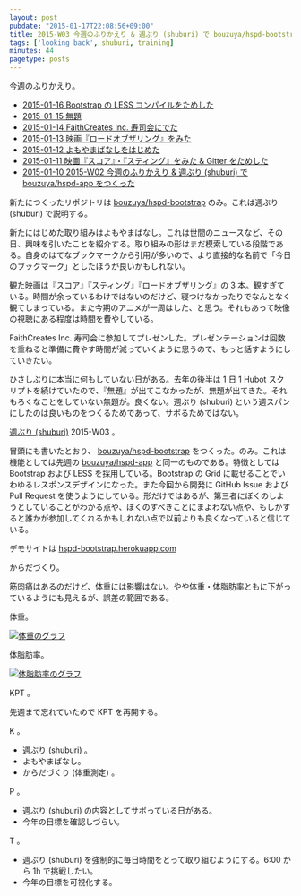 ```yaml
---
layout: post
pubdate: "2015-01-17T22:08:56+09:00"
title: 2015-W03 今週のふりかえり & 週ぶり (shuburi) で bouzuya/hspd-bootstrap をつくった
tags: ['looking back', shuburi, training]
minutes: 44
pagetype: posts
---
```

今週のふりかえり。

- [2015-01-16 Bootstrap の LESS コンパイルをためした][2015-01-16]
- [2015-01-15 無題][2015-01-15]
- [2015-01-14 FaithCreates Inc. 寿司会にでた][2015-01-14]
- [2015-01-13 映画『ロードオブザリング』をみた][2015-01-13]
- [2015-01-12 よもやまばなしをはじめた][2015-01-12]
- [2015-01-11 映画『スコア』・『スティング』をみた & Gitter をためした][2015-01-11]
- [2015-01-10 2015-W02 今週のふりかえり & 週ぶり (shuburi) で bouzuya/hspd-app をつくった][2015-01-10]

新たにつくったリポジトリは [bouzuya/hspd-bootstrap][] のみ。これは週ぶり (shuburi) で説明する。

新たにはじめた取り組みはよもやまばなし。これは世間のニュースなど、その日、興味を引いたことを紹介する。取り組みの形はまだ模索している段階である。自身のはてなブックマークから引用が多いので、より直接的な名前で「今日のブックマーク」としたほうが良いかもしれない。

観た映画は『スコア』『スティング』『ロードオブザリング』の 3 本。観すぎている。時間が余っているわけではないのだけど、寝つけなかったりでなんとなく観てしまっている。また今期のアニメが一周はした、と思う。それもあって映像の視聴にある程度は時間を費やしている。

FaithCreates Inc. 寿司会に参加してプレゼンした。プレゼンテーションは回数を重ねると準備に費やす時間が減っていくように思うので、もっと話すようにしていきたい。

ひさしぶりに本当に何もしていない日がある。去年の後半は 1 日 1 Hubot スクリプトを続けていたので、『無題』が出てこなかったが、無題が出てきた。それもろくなことをしていない無題が。良くない。週ぶり (shuburi) という週スパンにしたのは良いものをつくるためであって、サボるためではない。

[週ぶり (shuburi)][shuburi] 2015-W03 。

冒頭にも書いたとおり、 [bouzuya/hspd-bootstrap][] をつくった。のみ。これは機能としては先週の [bouzuya/hspd-app][] と同一のものである。特徴としては Bootstrap および LESS を採用している。Bootstrap の Grid に載せることでいわゆるレスポンスデザインになった。また今回から開発に GitHub Issue および Pull Request を使うようにしている。形だけではあるが、第三者にぼくのしようとしていることがわかる点や、ぼくのすべきことにまよわない点や、もしかすると誰かが参加してくれるかもしれない点で以前よりも良くなっていると信じている。

デモサイトは [hspd-bootstrap.herokuapp.com](https://hspd-bootstrap.herokuapp.com/)

からだづくり。

筋肉痛はあるのだけど、体重には影響はない。やや体重・体脂肪率ともに下がっているようにも見えるが、誤差の範囲である。

体重。

[![体重のグラフ][graph-weight-img]][graph-weight-url]

体脂肪率。

[![体脂肪率のグラフ][graph-percent-img]][graph-percent-url]

KPT 。

先週まで忘れていたので KPT を再開する。

K 。

- 週ぶり (shuburi) 。
- よもやまばなし。
- からだづくり (体重測定) 。

P 。

- 週ぶり (shuburi) の内容としてサボっている日がある。
- 今年の目標を確認しづらい。

T 。

- 週ぶり (shuburi) を強制的に毎日時間をとって取り組むようにする。6:00 から 1h で挑戦したい。
- 今年の目標を可視化する。

[2015-01-16]: http://blog.bouzuya.net/2015/01/16/
[2015-01-15]: http://blog.bouzuya.net/2015/01/15/
[2015-01-14]: http://blog.bouzuya.net/2015/01/14/
[2015-01-13]: http://blog.bouzuya.net/2015/01/13/
[2015-01-12]: http://blog.bouzuya.net/2015/01/12/
[2015-01-11]: http://blog.bouzuya.net/2015/01/11/
[2015-01-10]: http://blog.bouzuya.net/2015/01/10/
[shuburi]: http://shuburi.org
[graph-weight-img]: http://graph.hatena.ne.jp/bouzuya/graph?graphname=weight&startdate=2015-01-01&enddate=2015-01-17
[graph-weight-url]: http://graph.hatena.ne.jp/bouzuya/weight/?startdate=2015-01-01&enddate=2015-01-17
[graph-percent-img]: http://graph.hatena.ne.jp/bouzuya/graph?graphname=percent&startdate=2015-01-01&enddate=2015-01-17
[graph-percent-url]: http://graph.hatena.ne.jp/bouzuya/percent/?startdate=2015-01-01&enddate=2015-01-17
[bouzuya/hspd-app]: https://github.com/bouzuya/hspd-app
[bouzuya/hspd-bootstrap]: https://github.com/bouzuya/hspd-bootstrap
